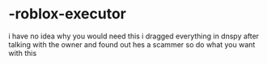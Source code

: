 # -roblox-executor

i have no idea why you would need this i dragged everything in dnspy after talking with the owner and found out hes a scammer so do what you want with this
